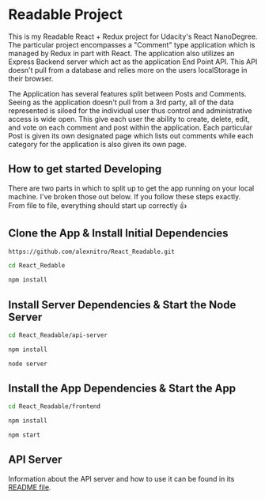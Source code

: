 # Readable Project

This is my Readable React + Redux project for Udacity's React NanoDegree. The particular project encompasses a "Comment" type application which is managed by Redux in part with React. The application also utilizes an Express Backend server which act as the application End Point API. This API doesn't pull from a database and relies more on the users localStorage in their browser.

The Application has several features split between Posts and Comments. Seeing as the application doesn't pull from a 3rd party, all of the data represented is siloed for the individual user thus control and administrative access is wide open. This give each user the ability to create, delete, edit, and vote on each comment and post within the application. Each particular Post is given its own designated page which lists out comments while each category for the application is also given its own page.

## How to get started Developing

There are two parts in which to split up to get the app running on your local machine. I've broken those out below. If you follow these steps exactly. From file to file, everything should start up correctly :+1:

## Clone the App & Install Initial Dependencies
```sh
https://github.com/alexnitro/React_Readable.git

cd React_Redable

npm install

```
## Install Server Dependencies & Start the Node Server
```sh
cd React_Readable/api-server

npm install

node server
```
## Install the App Dependencies & Start the App
```sh
cd React_Readable/frontend

npm install

npm start
```


## API Server
Information about the API server and how to use it can be found in its [README file](api-server/README.md).
